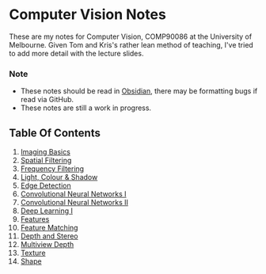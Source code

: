 # Computer Vision Notes
These are my notes for Computer Vision, COMP90086 at the University of Melbourne. Given Tom and Kris's rather lean method of teaching, I've tried to add more detail with the lecture slides.

### Note
- These notes should be read in [Obsidian](https://obsidian.md/), there may be formatting bugs if read via GitHub.
- These notes are still a work in progress.

## Table Of Contents
1. [Imaging Basics](imaging_basics.md)
2. [Spatial Filtering](spatial_filtering.md)
3. [Frequency Filtering](frequency_filtering.md)
4. [Light, Colour & Shadow](light.md)
5. [Edge Detection](edges.md)
6. [Convolutional Neural Networks I](convolutional_neural_networks1.md)
7. [Convolutional Neural Networks II](convolutional_neural_networks2.md)
8. [Deep Learning I](deep_learning1.md)
10. [Features](features.md)
11. [Feature Matching](feature_matching.md)
12. [Depth and Stereo](depth_and_stereo.md)
13. [Multiview Depth](multiview_depth.md)
14. [Texture](texture.md)
15. [Shape](shape.md)